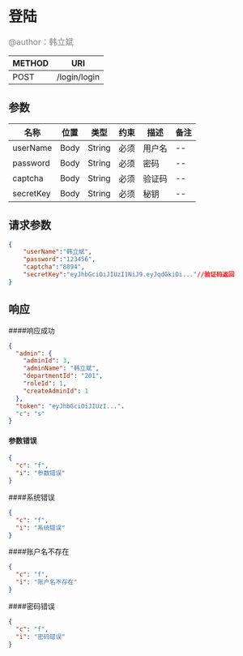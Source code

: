# 登陆
<font color="gray" size="3">@author：韩立斌</font>

|METHOD|URI|
|--|--|
|POST|/login/login|

## 参数

|名称|位置|类型|约束|描述|备注|
|--|--|--|--|--|--|
|userName|Body|String|必须|用户名|--|
|password|Body|String|必须|密码|--| 
|captcha|Body|String|必须|验证码|--| 
|secretKey|Body|String|必须|秘钥|--| 


## 请求参数
```json
{
	"userName":"韩立斌",
	"password":"123456",
	"captcha":"8894",
	"secretKey":"eyJhbGciOiJIUzI1NiJ9.eyJqdGkiOi..."//验证码返回
}
```
## 响应
####响应成功
```json
{
  "admin": {
    "adminId": 3,
    "adminName": "韩立斌",
    "departmentId": "201",
    "roleId": 1,
    "createAdminId": 1
  },
  "token": "eyJhbGciOiJIUzI...".
  "c": "s"
}
```

#### 参数错误
```json
{
  "c": "f",
  "i": "参数错误"
}
```

####系统错误
```json
{
  "c": "f",
  "i": "系统错误"
}
```


####账户名不存在
```json
{
  "c": "f",
  "i": "账户名不存在"
}
```

####密码错误
```json
{
  "c": "f",
  "i": "密码错误"
}
```